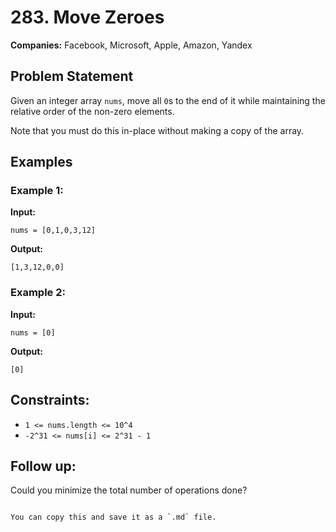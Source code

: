 # 283. Move Zeroes

**Companies:** Facebook, Microsoft, Apple, Amazon, Yandex  

## Problem Statement

Given an integer array `nums`, move all `0`s to the end of it while maintaining the relative order of the non-zero elements.

Note that you must do this in-place without making a copy of the array.

## Examples

### Example 1:

**Input:** 
```plaintext
nums = [0,1,0,3,12]
```

**Output:** 
```plaintext
[1,3,12,0,0]
```

### Example 2:

**Input:** 
```plaintext
nums = [0]
```

**Output:** 
```plaintext
[0]
```

## Constraints:

- `1 <= nums.length <= 10^4`
- `-2^31 <= nums[i] <= 2^31 - 1`

## Follow up:

Could you minimize the total number of operations done?
```

You can copy this and save it as a `.md` file.
